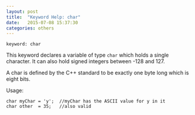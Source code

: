 ```yaml
---
layout: post
title:  "Keyword Help: char"
date:   2015-07-08 15:37:30
categories: others
---
```


	keyword: char

This keyword declares a variable of type `char` which holds a single character. It can also hold signed integers between -128 and 127.

A char is defined by the C++ standard to be exactly one byte long which is eight bits.

Usage:

	char myChar = 'y'; 	//myChar has the ASCII value for y in it
	char other	= 35;	//also valid
